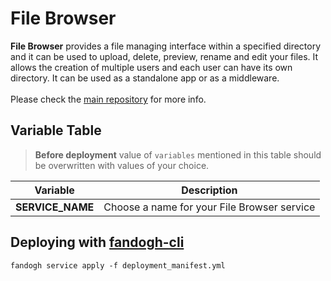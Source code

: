 # File Browser
**File Browser** provides a file managing interface within a specified directory and it can be used to upload, delete, preview, rename and edit your files. It allows the creation of multiple users and each user can have its own directory. It can be used as a standalone app or as a middleware.
<br/><br/>
Please check the  [main repository](https://github.com/filebrowser/filebrowser)  for more info.

## Variable Table
>  **Before deployment** value of `variables` mentioned in this table should be overwritten with values of your choice.

|Variable | Description |
|--- |--- |
|**SERVICE_NAME** | Choose a name for your File Browser service

## Deploying with [fandogh-cli](https://docs.fandogh.cloud/docs/service-manifest.html#%D9%85%D8%A7%D9%86%DB%8C%D9%81%D8%B3%D8%AA-%D8%B3%D8%B1%D9%88%DB%8C%D8%B3-%DA%86%DB%8C%D8%B3%D8%AA)
```
fandogh service apply -f deployment_manifest.yml
```
